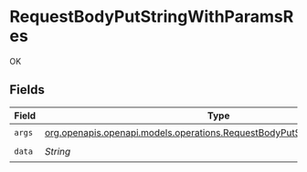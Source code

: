 # RequestBodyPutStringWithParamsRes

OK


## Fields

| Field                                                                                                                                      | Type                                                                                                                                       | Required                                                                                                                                   | Description                                                                                                                                |
| ------------------------------------------------------------------------------------------------------------------------------------------ | ------------------------------------------------------------------------------------------------------------------------------------------ | ------------------------------------------------------------------------------------------------------------------------------------------ | ------------------------------------------------------------------------------------------------------------------------------------------ |
| `args`                                                                                                                                     | [org.openapis.openapi.models.operations.RequestBodyPutStringWithParamsArgs](../../models/operations/RequestBodyPutStringWithParamsArgs.md) | :heavy_check_mark:                                                                                                                         | N/A                                                                                                                                        |
| `data`                                                                                                                                     | *String*                                                                                                                                   | :heavy_check_mark:                                                                                                                         | N/A                                                                                                                                        |